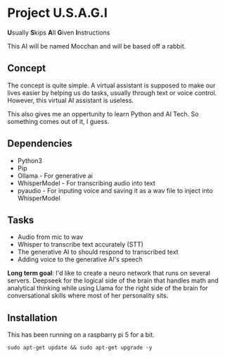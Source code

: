 # Project U.S.A.G.I
**U**sually **S**kips **A**ll **G**iven **I**nstructions

This AI will be named Mocchan and will be based off a rabbit.

## Concept
The concept is quite simple. A virtual assistant is supposed to make our lives easier by helping us do tasks, usually through text or voice control. However, this virtual AI assistant is useless.

This also gives me an oppertunity to learn Python and AI Tech. So something comes out of it, I guess.

## Dependencies
- Python3
- Pip
- Ollama - For generative ai
- WhisperModel - For transcribing audio into text
- pyaudio - For inputing voice and saving it as a wav file to inject into WhisperModel

## Tasks
- Audio from mic to wav
- Whisper to transcribe text accurately (STT)
- The generative AI to should respond to transcribed text
- Adding voice to the generative AI's speech

**Long term goal**: I'd like to create a neuro network that runs on several servers. Deepseek for the logical side of the brain that handles math and analytical thinking while using Llama for the right side of the brain for conversational skills where most of her personality sits.

## Installation
This has been running on a raspbarry pi 5 for a bit. 

```
sudo apt-get update && sudo apt-get upgrade -y 
```
